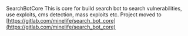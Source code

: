 SearchBotCore
This is core for build search bot to search vulnerabilities, use exploits, cms detection, mass exploits etc.
Project moved to [https://gitlab.com/minelife/search_bot_core](https://gitlab.com/minelife/search_bot_core)
